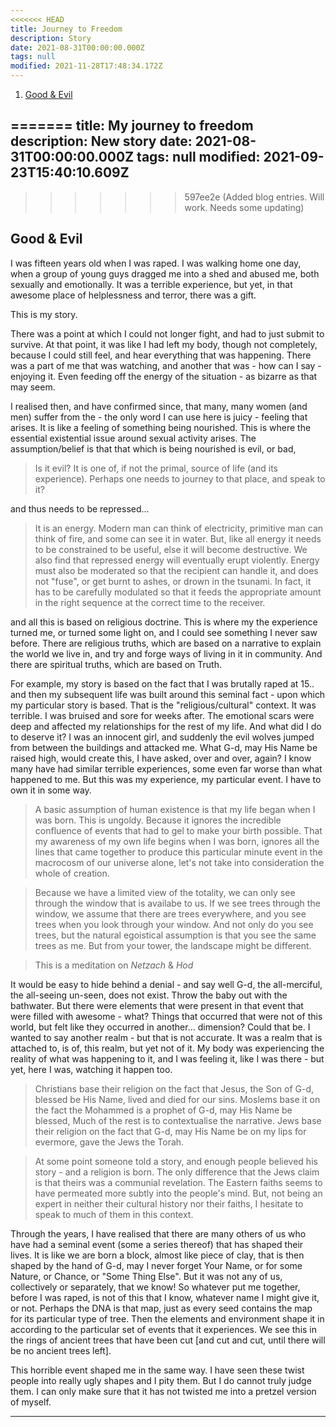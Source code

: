 ```yaml
---
<<<<<<< HEAD
title: Journey to Freedom
description: Story
date: 2021-08-31T00:00:00.000Z
tags: null
modified: 2021-11-28T17:48:34.172Z
---
```


1. [Good & Evil](#good--evil)

=======
title: My journey to freedom
description: New story
date: 2021-08-31T00:00:00.000Z
tags: null
modified: 2021-09-23T15:40:10.609Z
---

>>>>>>> 597ee2e (Added blog entries. Will work. Needs some updating)
## Good & Evil

I was fifteen years old when I was raped. I was walking home one day, when a group of young guys dragged me into a shed and abused me, both sexually and emotionally. It was a terrible experience, but yet, in that awesome place of helplessness and terror, there was a gift.

This is my story.

There was a point at which I could not longer fight, and had to just submit to survive. At that point, it was like I had left my body, though not completely, because I could still feel, and hear everything that was happening. There was a part of me that was watching, and another that was - how can I say - enjoying it. Even feeding off the energy of the situation - as bizarre as that may seem.

I realised then, and have confirmed since, that many, many women (and men) suffer from the - the only word I can use here is juicy - feeling that arises. It is like a feeling of something being nourished. This is where the essential existential issue around sexual activity arises. The assumption/belief is that that which is being nourished is evil, or bad,

> Is it evil? It is one of, if not the primal, source of life (and its experience).
> Perhaps one needs to journey to that place, and speak to it?

and thus needs to be repressed...

> It is an energy. Modern man can think of electricity, primitive man can think of fire, and some can see it in water. But, like all energy it needs to be constrained to be useful, else it will become destructive. We also find that repressed energy will eventually erupt violently. Energy must also be moderated so that the recipient can handle it, and does not "fuse", or get burnt to ashes, or drown in the tsunami. In fact, it has to be carefully modulated so that it feeds the appropriate amount in the right sequence at the correct time to the receiver.

and all this is based on religious doctrine. This is where my the experience turned me, or turned some light on, and I could see something I never saw before. There are religious truths, which are based on a narrative to explain the world we live in, and try and forge ways of living in it in community. And there are spiritual truths, which are based on Truth.

For example, my story is based on the fact that I was brutally raped at 15.. and then my subsequent life was built around this seminal fact - upon which my particular story is based. That is the "religious/cultural" context. It was terrible. I was bruised and sore for weeks after. The emotional scars were deep and affected my relationships for the rest of my life. And what did I do to deserve it? I was an innocent girl, and suddenly the evil wolves jumped from between the buildings and attacked me. What G-d, may His Name be raised high, would create this, I have asked, over and over, again? I know many have had similar terrible experiences, some even far worse than what happened to me. But this was my experience, my particular event. I have to own it in some way.

> A basic assumption of human existence is that my life began when I was born. This is ungoldy. Because it ignores the incredible confluence of events that had to gel to make your birth possible. That my awareness of my own life begins when I was born, ignores all the lines that came together to produce this particular minute event in the macrocosm of our universe alone, let's not take into consideration the whole of creation.

> Because we have a limited view of the totality, we can only see through the window that is availabe to us. If we see trees through the window, we assume that there are trees everywhere, and you see trees when you look through your window. And not only do you see trees, but the natural egoistical assumption is that you see the same trees as me. But from your tower, the landscape might be different.

> This is a meditation on _Netzach_ & _Hod_

It would be easy to hide behind a denial - and say well G-d, the all-merciful, the all-seeing un-seen, does not exist. Throw the baby out with the bathwater. But there were elements that were present in that event that were filled with awesome - what? Things that occurred that were not of this world, but felt like they occurred in another... dimension? Could that be. I wanted to say another realm - but that is not accurate. It was a realm that is attached to, is of, this realm, but yet not of it. My body was experiencing the reality of what was happening to it, and I was feeling it, like I was there - but yet, here I was, watching it happen too.

> Christians base their religion on the fact that Jesus, the Son of G-d, blessed be His Name, lived and died for our sins. Moslems base it on the fact the Mohammed is a prophet of G-d, may His Name be blessed, Much of the rest is to contextualise the narrative. Jews base their religion on the fact that G-d, may His Name be on my lips for evermore, gave the Jews the Torah.

> At some point someone told a story, and enough people believed his story - and a religion is born. The only difference that the Jews claim is that theirs was a communial revelation. The Eastern faiths seems to have permeated more subtly into the people's mind. But, not being an expert in neither their cultural history nor their faiths, I hesitate to speak to much of them in this context.

Through the years, I have realised that there are many others of us who have had a seminal event (some a series thereof) that has shaped their lives. It is like we are born a block, almost like piece of clay, that is then shaped by the hand of G-d, may I never forget Your Name, or for some Nature, or Chance, or "Some Thing Else". But it was not any of us, collectively or separately, that we know! So whatever put me together, before I was raped, is not of this that I know, whatever name I might give it, or not. Perhaps the DNA is that map, just as every seed contains the map for its particular type of tree. Then the elements and environment shape it in according to the particular set of events that it experiences. We see this in the rings of ancient trees that have been cut [and cut and cut, until there will be no ancient trees left].

This horrible event shaped me in the same way. I have seen these twist people into really ugly shapes and I pity them. But I do cannot truly judge them. I can only make sure that it has not twisted me into a pretzel version of myself.

---
